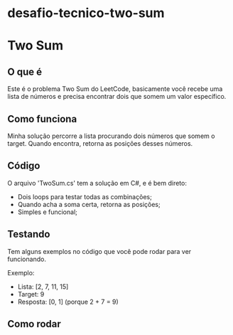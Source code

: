 # desafio-tecnico-two-sum

# Two Sum

## O que é
Este é o problema Two Sum do LeetCode, basicamente você recebe uma lista de números e precisa encontrar dois que somem um valor específico.

## Como funciona
Minha solução percorre a lista procurando dois números que somem o target. Quando encontra, retorna as posições desses números.

## Código
O arquivo 'TwoSum.cs' tem a solução em C#, e é bem direto:
- Dois loops para testar todas as combinações;
- Quando acha a soma certa, retorna as posições;
- Simples e funcional;

## Testando
Tem alguns exemplos no código que você pode rodar para ver funcionando.

Exemplo:
- Lista: [2, 7, 11, 15] 
- Target: 9
- Resposta: [0, 1] (porque 2 + 7 = 9)

## Como rodar
